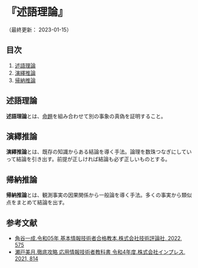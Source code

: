 # 『述語理論』

（最終更新： 2023-01-15）


## 目次

1. [述語理論](#述語理論)
1. [演繹推論](#演繹推論)
1. [帰納推論](#帰納推論)


## 述語理論

**述語理論**とは、[命題](../../../discrete_mathematics/_/chapters/set_and_proposition.md#命題)を組み合わせて別の事象の真偽を証明すること。


## 演繹推論

**演繹推論**とは、既存の知識からある結論を導く手法。論理を数珠つなぎにしていって結論を引き出す。前提が正しければ結論も必ず正しいものとする。


## 帰納推論

**帰納推論**とは、観測事実の因果関係から一般論を導く手法。多くの事実から類似点をまとめて結論を出す。


## 参考文献

- [角谷一成.令和05年 基本情報技術者合格教本.株式会社技術評論社, 2022, 575](https://gihyo.jp/book/2022/978-4-297-13164-7)
- [瀬戸美月.徹底攻略 応用情報技術者教科書 令和4年度.株式会社インプレス, 2021, 814](https://book.impress.co.jp/books/1121101057)
